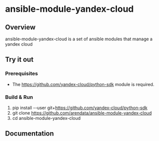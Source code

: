 # ansible-module-yandex-cloud

## Overview
ansible-module-yandex-cloud is a set of ansible modules that manage a yandex cloud

## Try it out

### Prerequisites

* The https://github.com/yandex-cloud/python-sdk module is required.

### Build & Run

1. pip install --user git+https://github.com/yandex-cloud/python-sdk
2. git clone https://github.com/arendata/ansible-module-yandex-cloud
3. cd ansible-module-yandex-cloud

## Documentation
